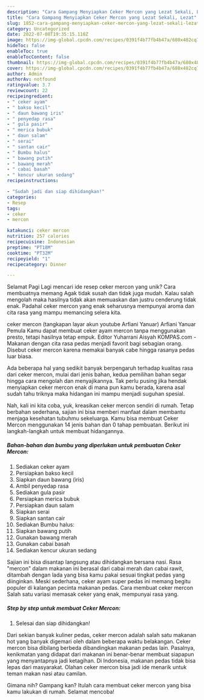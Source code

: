 ```yaml
---
description: "Cara Gampang Menyiapkan Ceker Mercon yang Lezat Sekali, Lezat"
title: "Cara Gampang Menyiapkan Ceker Mercon yang Lezat Sekali, Lezat"
slug: 1852-cara-gampang-menyiapkan-ceker-mercon-yang-lezat-sekali-lezat
category: Uncategorized
date: 2022-07-08T19:35:15.118Z
image: https://img-global.cpcdn.com/recipes/0391f4b77fb4b47a/680x482cq70/ceker-mercon-foto-resep-utama.jpg
hideToc: false
enableToc: true
enableTocContent: false
thumbnail: https://img-global.cpcdn.com/recipes/0391f4b77fb4b47a/680x482cq70/ceker-mercon-foto-resep-utama.jpg
cover: https://img-global.cpcdn.com/recipes/0391f4b77fb4b47a/680x482cq70/ceker-mercon-foto-resep-utama.jpg
author: Admin
authorAv: notfound
ratingvalue: 3.7
reviewcount: 22
recipeingredient:
- " ceker ayam"
- " bakso kecil"
- " daun bawang iris"
- " penyedap rasa"
- " gula pasir"
- " merica bubuk"
- " daun salam"
- " serai"
- " santan cair"
- " Bumbu halus"
- " bawang putih"
- " bawang merah"
- " cabai basah"
- " kencur ukuran sedang"
recipeinstructions:

- "Sudah jadi dan siap dihidangkan!"
categories:
- Resep
tags:
- ceker
- mercon

katakunci: ceker mercon 
nutrition: 257 calories
recipecuisine: Indonesian
preptime: "PT18M"
cooktime: "PT32M"
recipeyield: "1"
recipecategory: Dinner

---
```



Selamat Pagi Lagi mencari ide resep ceker mercon yang unik? Cara membuatnya memang Agak tidak susah dan tidak juga mudah. Kalau salah mengolah maka hasilnya tidak akan memuaskan dan justru cenderung tidak enak. Padahal ceker mercon yang enak seharusnya mempunyai aroma dan cita rasa yang mampu memancing selera kita.


ceker mercon (tangkapan layar akun youtube Arfiani Yanuar) Arfiani Yanuar Pemula Kamu dapat membuat ceker ayam mercon tanpa menggunakan presto, tetapi hasilnya tetap empuk. Editor Yuharrani Aisyah KOMPAS.com - Makanan dengan cita rasa pedas menjadi favorit bagi sebagian orang. Disebut ceker mercon karena memakai banyak cabe hingga rasanya pedas luar biasa.

Ada beberapa hal yang sedikit banyak berpengaruh terhadap kualitas rasa dari ceker mercon, mulai dari jenis bahan, kedua pemilihan bahan segar hingga cara mengolah dan menyajikannya. Tak perlu pusing jika hendak menyiapkan ceker mercon enak di mana pun kamu berada, karena asal sudah tahu triknya maka hidangan ini mampu menjadi suguhan spesial.


Nah, kali ini kita coba, yuk, kreasikan ceker mercon sendiri di rumah. Tetap berbahan sederhana, sajian ini bisa memberi manfaat dalam membantu menjaga kesehatan tubuhmu sekeluarga. Kamu bisa membuat Ceker Mercon menggunakan 14 jenis bahan dan 0 tahap pembuatan. Berikut ini langkah-langkah untuk membuat hidangannya.

<!--inarticleads1-->

##### Bahan-bahan dan bumbu yang diperlukan untuk pembuatan Ceker Mercon:

1. Sediakan  ceker ayam
1. Persiapkan  bakso kecil
1. Siapkan  daun bawang (iris)
1. Ambil  penyedap rasa
1. Sediakan  gula pasir
1. Persiapkan  merica bubuk
1. Persiapkan  daun salam
1. Siapkan  serai
1. Siapkan  santan cair
1. Sediakan  Bumbu halus:
1. Siapkan  bawang putih
1. Gunakan  bawang merah
1. Gunakan  cabai basah
1. Sediakan  kencur ukuran sedang


Sajian ini bisa disantap langsung atau dihidangkan bersana nasi. Rasa &#34;mercon&#34; dalam makanan ini berasal dari cabai merah dan cabai rawit, ditambah dengan lada yang bisa kamu pakai sesuai tingkat pedas yang diinginkan. Meski sederhana, ceker ayam super pedas ini memang begitu populer di kalangan pecinta makanan pedas. Cara membuat ceker mercon Salah satu variasi memasak ceker yang enak, mempunyai rasa yang. 

<!--inarticleads2-->

##### Step by step untuk membuat Ceker Mercon:


1. Selesai dan siap dihidangkan!

Dari sekian banyak kuliner pedas, ceker mercon adalah salah satu makanan hot yang banyak digemari oleh dalam beberapa waktu belakangan. Ceker mercon bisa dibilang berbeda dibandingkan makanan pedas lain. Pasalnya, kenikmatan yang didapat dari makanan ini benar-benar membuat siapapun yang menyantapnya jadi ketagihan. Di Indonesia, makanan pedas tidak bisa lepas dari masyarakat. Olahan ceker mercon bisa jadi ide menarik untuk teman makan nasi atau camilan. 

Gimana nih? Gampang kan? Itulah cara membuat ceker mercon yang bisa kamu lakukan di rumah. Selamat mencoba!

